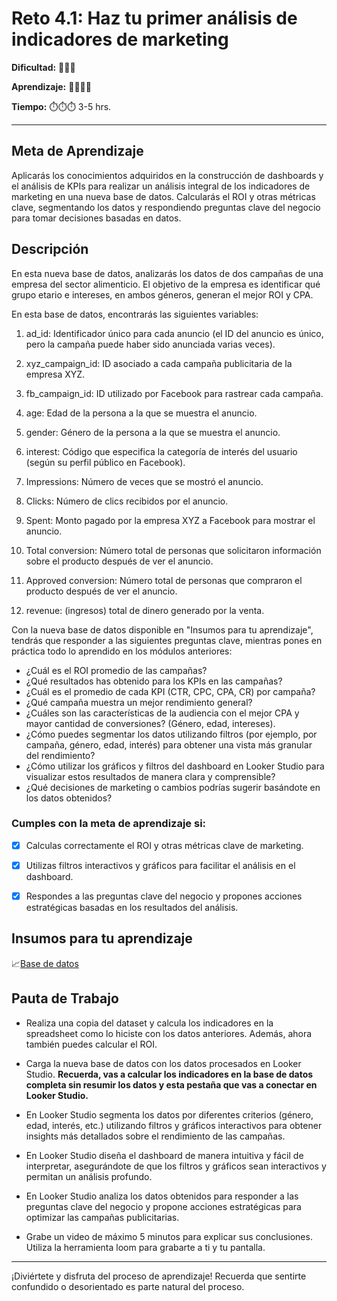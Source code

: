 # Reto 4.1: Haz tu primer análisis de indicadores de marketing


**Dificultad:** 🌻🌻🌻


**Aprendizaje:** 🍯🍯🍯🍯


**Tiempo:** ⏱️️⏱️️⏱️️ 3-5 hrs.





---

## Meta de Aprendizaje
Aplicarás los conocimientos adquiridos en la construcción de dashboards y el análisis de KPIs para realizar un análisis integral de los indicadores de marketing en una nueva base de datos. Calcularás el ROI y otras métricas clave, segmentando los datos y respondiendo preguntas clave del negocio para tomar decisiones basadas en datos.


## Descripción
En esta nueva base de datos, analizarás los datos de dos campañas de una empresa del sector alimenticio. El objetivo de la empresa es identificar qué grupo etario e intereses, en ambos géneros, generan el mejor ROI y CPA.

En esta base de datos, encontrarás las siguientes variables:


1. ad_id: Identificador único para cada anuncio (el ID del anuncio es único, pero la campaña puede haber sido anunciada varias veces).

2. xyz_campaign_id: ID asociado a cada campaña publicitaria de la empresa XYZ.

3. fb_campaign_id: ID utilizado por Facebook para rastrear cada campaña.

4. age: Edad de la persona a la que se muestra el anuncio.

5. gender: Género de la persona a la que se muestra el anuncio.

6. interest: Código que especifica la categoría de interés del usuario (según su perfil público en Facebook).

7. Impressions: Número de veces que se mostró el anuncio.

8. Clicks: Número de clics recibidos por el anuncio.

9. Spent: Monto pagado por la empresa XYZ a Facebook para mostrar el anuncio.

10. Total conversion: Número total de personas que solicitaron información sobre el producto después de ver el anuncio.

11. Approved conversion: Número total de personas que compraron el producto después de ver el anuncio.

12. revenue: (ingresos) total de dinero generado por la venta.

Con la nueva base de datos disponible en "Insumos para tu aprendizaje", tendrás que responder a las siguientes preguntas clave, mientras pones en práctica todo lo aprendido en los módulos anteriores: 
- ¿Cuál es el ROI promedio de las campañas?
- ¿Qué resultados has obtenido para los KPIs en las campañas?
- ¿Cuál es el promedio de cada KPI (CTR, CPC, CPA, CR) por campaña?
- ¿Qué campaña muestra un mejor rendimiento general?
- ¿Cuáles son las características de la audiencia con el mejor CPA y mayor cantidad de conversiones? (Género, edad, intereses).
- ¿Cómo puedes segmentar los datos utilizando filtros (por ejemplo, por campaña, género, edad, interés) para obtener una vista más granular del rendimiento?
- ¿Cómo utilizar los gráficos y filtros del dashboard en Looker Studio para visualizar estos resultados de manera clara y comprensible?
- ¿Qué decisiones de marketing o cambios podrías sugerir basándote en los datos obtenidos?

### Cumples con la meta de aprendizaje si:
- [x] Calculas correctamente el ROI y otras métricas clave de marketing.
- [x] Utilizas filtros interactivos y gráficos para facilitar el análisis en el dashboard.
- [x] Respondes a las preguntas clave del negocio y propones acciones estratégicas basadas en los resultados del análisis.


## Insumos para tu aprendizaje
📈[Base de datos](https://docs.google.com/spreadsheets/d/1R9whmGqq4SKVFVAuCUhv87hBUvkKG5Zc5a7kVfDjCwY/copy?)


## Pauta de Trabajo
- Realiza una copia del dataset y calcula los indicadores en la spreadsheet como lo hiciste con los datos anteriores. Además, ahora también puedes calcular el ROI.  
- Carga la nueva base de datos con los datos procesados en Looker Studio. **Recuerda, vas a calcular los indicadores en la base de datos completa sin resumir los datos y esta pestaña que vas a conectar en Looker Studio.**
   
- En Looker Studio segmenta los datos por diferentes criterios (género, edad, interés, etc.) utilizando filtros y gráficos interactivos para obtener insights más detallados sobre el rendimiento de las campañas.  
- En Looker Studio  diseña el dashboard de manera intuitiva y fácil de interpretar, asegurándote de que los filtros y gráficos sean interactivos y permitan un análisis profundo.  
- En Looker Studio analiza los datos obtenidos para responder a las preguntas clave del negocio y propone acciones estratégicas para optimizar las campañas publicitarias.
- Grabe un video de máximo 5 minutos para explicar sus conclusiones. Utiliza la herramienta loom para grabarte a ti y tu pantalla.


---


¡Diviértete y disfruta del proceso de aprendizaje! Recuerda que sentirte confundido o desorientado es parte natural del proceso.
